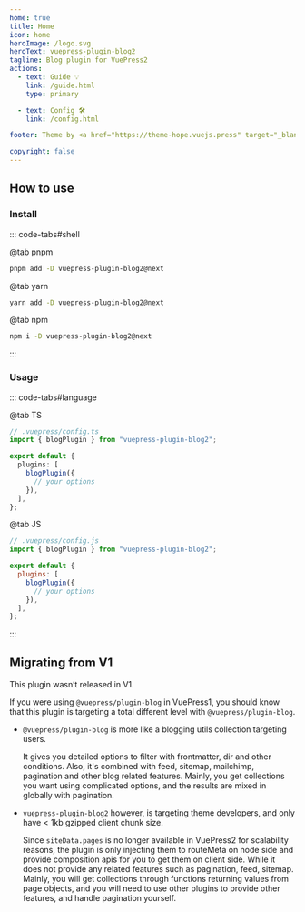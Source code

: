 ```yaml
---
home: true
title: Home
icon: home
heroImage: /logo.svg
heroText: vuepress-plugin-blog2
tagline: Blog plugin for VuePress2
actions:
  - text: Guide 💡
    link: /guide.html
    type: primary

  - text: Config 🛠
    link: /config.html

footer: Theme by <a href="https://theme-hope.vuejs.press" target="_blank">VuePress Theme Hope</a> | MIT Licensed, Copyright © 2019-present Mr.Hope

copyright: false
---
```


## How to use

### Install

::: code-tabs#shell

@tab pnpm

```bash
pnpm add -D vuepress-plugin-blog2@next
```

@tab yarn

```bash
yarn add -D vuepress-plugin-blog2@next
```

@tab npm

```bash
npm i -D vuepress-plugin-blog2@next
```

:::

### Usage

::: code-tabs#language

@tab TS

```ts
// .vuepress/config.ts
import { blogPlugin } from "vuepress-plugin-blog2";

export default {
  plugins: [
    blogPlugin({
      // your options
    }),
  ],
};
```

@tab JS

```js
// .vuepress/config.js
import { blogPlugin } from "vuepress-plugin-blog2";

export default {
  plugins: [
    blogPlugin({
      // your options
    }),
  ],
};
```

:::

## Migrating from V1

This plugin wasn’t released in V1.

If you were using `@vuepress/plugin-blog` in VuePress1, you should know that this plugin is targeting a total different level with `@vuepress/plugin-blog`.

- `@vuepress/plugin-blog` is more like a blogging utils collection targeting users.

  It gives you detailed options to filter with frontmatter, dir and other conditions. Also, it's combined with feed, sitemap, mailchimp, pagination and other blog related features. Mainly, you get collections you want using complicated options, and the results are mixed in globally with pagination.

- `vuepress-plugin-blog2` however, is targeting theme developers, and only have < 1kb gzipped client chunk size.

  Since `siteData.pages` is no longer available in VuePress2 for scalability reasons, the plugin is only injecting them to routeMeta on node side and provide composition apis for you to get them on client side. While it does not provide any related features such as pagination, feed, sitemap. Mainly, you will get collections through functions returning values from page objects, and you will need to use other plugins to provide other features, and handle pagination yourself.

<NetlifyBadge />

<script setup lang="ts">
import NetlifyBadge from "@NetlifyBadge";
</script>
